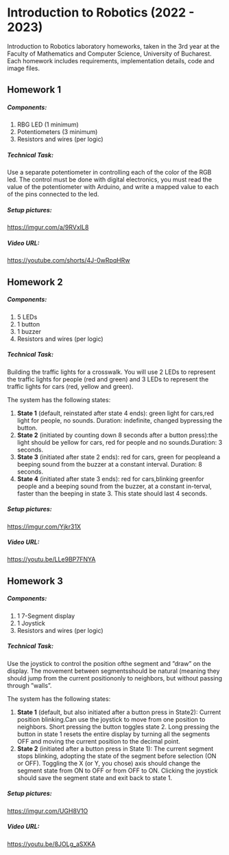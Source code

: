 # Introduction to Robotics (2022 - 2023)

Introduction to Robotics laboratory homeworks, taken in the 3rd year at the Faculty of Mathematics and Computer Science, University of Bucharest. Each homework includes requirements, implementation details, code and image files.

## Homework 1
##### Components: 
1. RBG  LED  (1  minimum)
2. Potentiometers  (3  minimum)
3. Resistors and wires (per logic)

##### Technical Task:
Use a separate potentiometer in controlling each of the color of the RGB led.  The control must be done with digital electronics, you must read the value of the potentiometer with Arduino, and write a mapped value to each of the pins connected to the led.

##### Setup pictures:
https://imgur.com/a/9RVxIL8

##### Video URL:
https://youtube.com/shorts/4J-0wRpqHRw

## Homework 2
##### Components: 
1. 5 LEDs
2. 1 button
3. 1 buzzer
4. Resistors and wires (per logic)

##### Technical Task:
Building  the  traffic  lights  for  a  crosswalk.  You will use 2 LEDs to represent the traffic lights for people (red and green) and 3 LEDs to represent the traffic lights for cars (red, yellow and green).

The system has the following states:
1. **State 1** (default, reinstated after state 4 ends):  green light for cars,red  light  for  people,  no  sounds.   Duration:  indefinite,  changed  bypressing the button.
2. **State 2** (initiated by counting down 8 seconds after a button press):the  light  should  be  yellow  for  cars,  red  for  people  and  no  sounds.Duration: 3 seconds.
3. **State 3** (initiated after state 2 ends):  red for cars, green for peopleand a beeping sound from the buzzer at a constant interval. Duration: 8 seconds.
4. **State 4** (initiated after state 3 ends):  red for cars,blinking greenfor people and a beeping sound from the buzzer,  at a constant in-terval,  faster than the beeping in state 3.  This state should last 4 seconds.

##### Setup pictures:
https://imgur.com/Yjkr31X

##### Video URL:
https://youtu.be/LLe9BP7FNYA

## Homework 3
##### Components: 
1. 1 7-Segment display
2. 1 Joystick
3. Resistors and wires (per logic)

##### Technical Task:
Use the joystick to control the position ofthe segment and ”draw” on the display.  The movement between segmentsshould be natural (meaning they should jump from the current positiononly to neighbors, but without passing through ”walls”.

The system has the following states:
1. **State 1** (default,  but also initiated after a  button press in State2): Current  position blinking.Can use the joystick to  move from one position to neighbors. Short pressing the  button toggles  state 2. Long pressing the button in state 1 resets the entire display by turning all the segments OFF and moving the current position to the decimal point.
2. **State 2** (initiated  after a button press in State  1): The current segment stops  blinking, adopting the state of the  segment before selection (ON or OFF). Toggling the X (or Y, you chose) axis should change  the  segment  state  from  ON  to OFF or from OFF to ON. Clicking the joystick should save the segment state and exit back to state 1.

##### Setup pictures:
https://imgur.com/UGH8V1O

##### Video URL:
https://youtu.be/8JOLg_aSXKA
